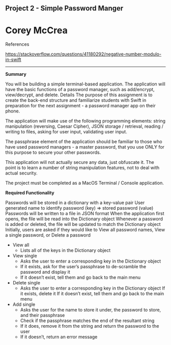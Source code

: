 ## Project 2 - Simple Password Manger
# Corey McCrea
References

https://stackoverflow.com/questions/41180292/negative-number-modulo-in-swift

----------

**Summary**

You will be building a simple terminal-based application. The application will have the basic functions of a password manager, such as add/encrypt, view/decrypt, and delete.
Details
The purpose of this assignment is to create the back-end structure and familiarize students with Swift in preparation for the next assignment - a password manager app on their phone.

The application will make use of the following programming elements: string manipulation (reversing, Caesar Cipher), JSON storage / retrieval, reading / writing to files, asking for user input, validating user input.

The passphrase element of the application should be familiar to those who have used password managers - a master password, that you use ONLY for this purpose to secure your other passwords.

This application will not actually secure any data, just obfuscate it. The point is to learn a number of string manipulation features, not to deal with actual security.


The project must be completed as a MacOS Terminal / Console application.

**Required Functionality**

Passwords will be stored in a dictionary with a key-value pair
User generated name to identify password (key) => stored password (value)
Passwords will be written to a file in JSON format
When the application first opens, the file will be read into the Dictionary object
Whenever a password is added or deleted, the file will be updated to match the Dictionary object
Initially, users are asked if they would like to View all password names, View a single password, or Delete a password
* View all
  * Lists all of the keys in the Dictionary object
* View single
  * Asks the user to enter a corresponding key in the Dictionary object
  * If it exists, ask for the user’s passphrase to de-scramble the password and display it
  * If it doesn’t exist, tell them and go back to the main menu
* Delete single
  * Asks the user to enter a corresponding key in the Dictionary object
  If it exists, delete it
  If it doesn’t exist, tell them and go back to the main menu
* Add single
  * Asks the user for the name to store it under, the password to store, and their passphrase
  * Check if the passphrase matches the end of the resultant string
  * If it does, remove it from the string and return the password to the user
  * If it doesn’t, return an error message
